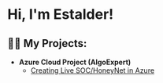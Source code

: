 <h1>Hi, I'm Estalder! </h1>

<h2>👨‍💻 My Projects:</h2>

- <b>Azure Cloud Project (AlgoExpert)</b>
  - [Creating Live SOC/HoneyNet in Azure](https://github.com/eavi12/AzureSOCLab)


